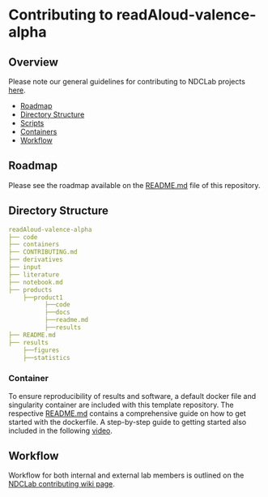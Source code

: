 # Contributing to readAloud-valence-alpha

## Overview
Please note our general guidelines for contributing to NDCLab projects [here](https://ndclab.github.io/wiki/docs/contributing.html).

* [Roadmap](#Roadmap)  
* [Directory Structure](#Directory-Structure)  
* [Scripts](#Scripts)
* [Containers](#Containers)  
* [Workflow](#Workflow)  


## Roadmap
Please see the roadmap available on the [README.md](README.md) file of this repository.


## Directory Structure

```yml
readAloud-valence-alpha
├── code
├── containers
├── CONTRIBUTING.md
├── derivatives
├── input
├── literature
├── notebook.md
├── products
    ├──product1
          ├──code
          ├──docs
          ├──readme.md
          ├──results
├── README.md
├── results
    ├──figures
    ├──statistics
```

### Container
To ensure reproducibility of results and software, a default docker file and singularity container are included with this template repository. The respective [README.md](README.md) contains a comprehensive guide on how to get started with the dockerfile. A step-by-step guide to getting started also included in the following [video](https://www.youtube.com/watch?v=oO8n3y23b6M). 


## Workflow
Workflow for both internal and external lab members is outlined on the [NDCLab contributing wiki page](https://ndclab.github.io/wiki/docs/contributing.html). 
